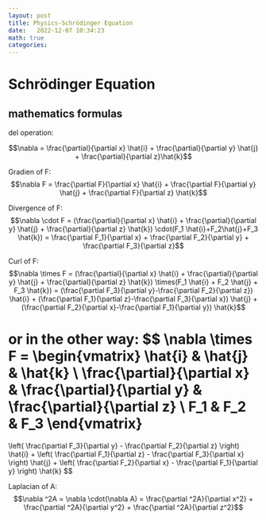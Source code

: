 ```yaml
---
layout: post
title: Physics-Schrödinger Equation
date:   2022-12-07 10:34:23
math: true
categories: 
---
```



# Schrödinger Equation



## mathematics formulas

del operation:


$$\nabla = \frac{\partial}{\partial x} \hat{i} + \frac{\partial}{\partial y} \hat{j} + \frac{\partial}{\partial z}\hat{k}$$

Gradien of F:
$$\nabla F = \frac{\partial F}{\partial x} \hat{i} + \frac{\partial F}{\partial y} \hat{j} + \frac{\partial F}{\partial z} \hat{k}$$

Divergence of F:
$$\nabla \cdot F = (\frac{\partial}{\partial x} \hat{i} + \frac{\partial}{\partial y} \hat{j} + \frac{\partial}{\partial z} \hat{k}) \cdot(F_1 \hat{i}+F_2\hat{j}+F_3 \hat{k}) = \frac{\partial F_1}{\partial x} + \frac{\partial F_2}{\partial y} + \frac{\partial F_3}{\partial z}$$

Curl of F:
$$\nabla \times F = (\frac{\partial}{\partial x} \hat{i} + \frac{\partial}{\partial y} \hat{j} + \frac{\partial}{\partial z} \hat{k}) \times(F_1 \hat{i} + F_2 \hat{j} + F_3 \hat{k}) = 
(\frac{\partial F_3}{\partial y}-\frac{\partial F_2}{\partial z}) \hat{i} + (\frac{\partial F_1}{\partial z}-\frac{\partial F_3}{\partial x}) \hat{j} + (\frac{\partial F_2}{\partial x}-\frac{\partial F_1}{\partial y}) \hat{k}$$

or in the other way:
$$
\nabla \times F =
\begin{vmatrix}
\hat{i} & \hat{j} & \hat{k} \\
\frac{\partial}{\partial x} & \frac{\partial}{\partial y} & \frac{\partial}{\partial z} \\
F_1 & F_2 & F_3
\end{vmatrix}
=
\left( \frac{\partial F_3}{\partial y} - \frac{\partial F_2}{\partial z} \right) \hat{i} +
\left( \frac{\partial F_1}{\partial z} - \frac{\partial F_3}{\partial x} \right) \hat{j} +
\left( \frac{\partial F_2}{\partial x} - \frac{\partial F_1}{\partial y} \right) \hat{k}
$$


Laplacian of A:
$$\nabla ^2A = \nabla \cdot(\nabla A) = \frac{\partial ^2A}{\partial x^2} + \frac{\partial ^2A}{\partial y^2} + \frac{\partial ^2A}{\partial z^2}$$



